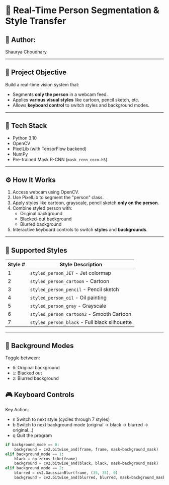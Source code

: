 # 🎨 Real-Time Person Segmentation & Style Transfer

## 👤 Author:
Shaurya Choudhary 

---

## 📝 Project Objective
Build a real-time vision system that:
- Segments **only the person** in a webcam feed.
- Applies **various visual styles** like cartoon, pencil sketch, etc.
- Allows **keyboard control** to switch styles and background modes.

---

## 🧠 Tech Stack
- Python 3.10  
- OpenCV  
- PixelLib (with TensorFlow backend)  
- NumPy  
- Pre-trained Mask R-CNN (`mask_rcnn_coco.h5`)

---

## ⚙️ How It Works
1. Access webcam using OpenCV.
2. Use PixelLib to segment the "person" class.
3. Apply styles like cartoon, grayscale, pencil sketch **only on the person**.
4. Combine styled person with:
   - Original background  
   - Blacked-out background  
   - Blurred background  
5. Interactive keyboard controls to switch **styles** and **backgrounds**.

---

## 🎨 Supported Styles
| Style # | Style Description |
|--------|--------------------|
| 1 | `styled_person_JET` - Jet colormap |
| 2 | `styled_person_cartoon` - Cartoon |
| 3 | `styled_person_pencil` - Pencil sketch |
| 4 | `styled_person_oil` - Oil painting |
| 5 | `styled_person_gray` - Grayscale |
| 6 | `styled_person_cartoon2` - Smooth Cartoon |
| 7 | `styled_person_black` - Full black silhouette |

---

## 🌌 Background Modes
Toggle between:
- `0`: Original background  
- `1`: Blacked out  
- `2`: Blurred background  

## 🎮 Keyboard Controls
Key Action:
  - n	 Switch to next style (cycles through 7 styles)  
  - b	Switch to next background mode (original → black → blurred → original...)
  - q	Quit the program

```python
if background_mode == 0:
    background = cv2.bitwise_and(frame, frame, mask=background_mask)
elif background_mode == 1:
    black = np.zeros_like(frame)
    background = cv2.bitwise_and(black, black, mask=background_mask)
elif background_mode == 2:
    blurred = cv2.GaussianBlur(frame, (35, 35), 0)
    background = cv2.bitwise_and(blurred, blurred, mask=background_mask)
